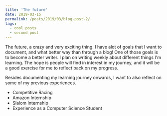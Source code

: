 ```yaml
---
title: 'The future'
date: 2019-03-15
permalink: /posts/2019/03/blog-post-2/
tags:
  - cool posts
  - second post
---
```


The future, a crazy and very exciting thing. I have alot of goals that I want to document, and what better way than through a blog! One of those goals is to become a better writer. I plan on writing weekly about different things I'm learning. The hope is people will find in interest in my journey, and it will be a good exercise for me to reflect back on my progress.

Besides documenting my learning journey onwards, I want to also reflect on some of my previous experiences.

* Competitive Racing
* Amazon Internship
* Slalom Internship
* Experience as a Computer Science Student
